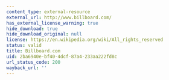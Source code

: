 ```yaml
---
content_type: external-resource
external_url: http://www.billboard.com/
has_external_license_warning: true
hide_download: true
hide_download_original: null
license: https://en.wikipedia.org/wiki/All_rights_reserved
status: valid
title: Billboard.com
uid: 2ba6940e-bf40-4dcf-87a4-233aa222fd8c
url_status_code: 200
wayback_url: ''
---
```

